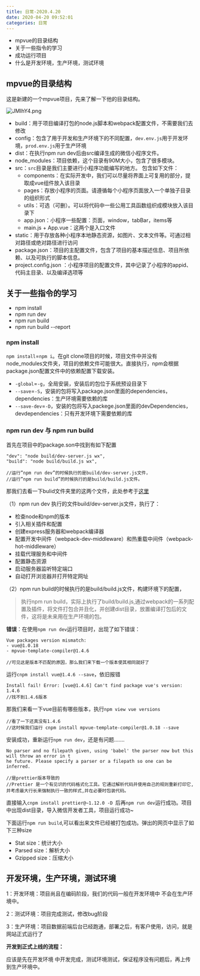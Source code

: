 ```yaml
---
title: 日常-2020.4.20
date: 2020-04-20 09:52:01
categories: 日常
---
```


* mpvue的目录结构
* 关于一些指令的学习
* 成功运行项目
* 什么是开发环境，生产环境，测试环境

<!--more-->

## mpvue的目录结构

这是新建的一个mpvue项目，先来了解一下他的目录结构。

![JMIhY4.png](https://s1.ax1x.com/2020/04/20/JMIhY4.png)

* build：用于项目编译打包的node.js脚本和webpack配置文件，不需要我们去修改
* config：包含了用于开发和生产环境下的不同配置，`dev.env.js`用于开发环境，`prod.env.js`用于生产环境 
* dist：在执行npm run dev后由src编译生成的微信小程序文件。 
* node_modules：项目依赖，这个目录有90M大小，包含了很多模块。
* src：`src`目录是我们主要进行小程序功能编写的地方。 包含如下文件：
  * components：在实际开发中，我们可以尽量将界面上可复用的部分，提取成vue组件放入该目录
  * pages：存放小程序的页面。请遵循每个小程序页面放入一个单独子目录的组织形式
  * utils：可选（可删）。可以将代码中一些公用工具函数组织成模块放入该目录下
  * app.json：小程序一些配置：页面，window，tabBar，items等
  * main.js + App.vue：这两个是入口文件
* static：用于存放各种小程序本地静态资源，如图片、文本文件等。可通过相对路径或绝对路径进行访问 
* package.json：项目的主配置文件，包含了项目的基本描述信息、项目所依赖、以及可执行的脚本信息。
* project.config.json ：小程序项目的配置文件，其中记录了小程序的appid、代码主目录、以及编译选项等

## 关于一些指令的学习

* npm install
* npm run dev
* npm  run build
* npm run build --report

### npm install

`npm install`=`npm i`。在git clone项目的时候，项目文件中并没有 node_modules文件夹，项目的依赖文件可能很大。直接执行，npm会根据package.json配置文件中的依赖配置下载安装。

- `-global`=`-g`，全局安装，安装后的包位于系统预设目录下
-  `--save`=`-S`，安装的包将写入package.json里面的dependencies，dependencies：生产环境需要依赖的库
-  `--save-dev`=`-D`，安装的包将写入packege.json里面的devDependencies，devdependencies：只有开发环境下需要依赖的库

### npm run dev 与 npm  run build

首先在项目中的package.son中找到有如下配置

```
"dev": "node build/dev-server.js wx",
"build": "node build/build.js wx",

//运行”npm run dev”的时候执行的是build/dev-server.js文件，
//运行”npm run build”的时候执行的是build/build.js文件。
```

那我们去看一下bulid文件夹里的这两个文件，此处参考于[这里](<https://www.jb51.net/article/154579.htm> )

（1）npm run dev 执行的文件build/dev-server.js文件，执行了：

- 检查node和npm的版本
- 引入相关插件和配置
- 创建express服务器和webpack编译器
- 配置开发中间件（webpack-dev-middleware）和热重载中间件（webpack-hot-middleware）
- 挂载代理服务和中间件
- 配置静态资源
- 启动服务器监听特定端口
- 自动打开浏览器并打开特定网址

（2）npm run build的时候执行的是build/build.js文件，构建环境下的配置，

> 执行npm run build，实际上执行了build/build.js,通过webpack的一系列配置及插件，将文件打包合并丑化，并创建dist目录，放置编译打包后的文件，这将是未来用在生产环境的包。 

**错误**：在使用`npm run dev`运行项目时，出现了如下错误：

```
Vue packages version mismatch:
- vue@1.0.18
- mpvue-template-compiler@1.4.6

//可见这是版本不匹配的原因，那么我们来下载一个版本使其相同就好了
```

运行`cnpm install vue@1.4.6 --save`，依旧报错

```
Install fail! Error: [vue@1.4.6] Can't find package vue's version: 1.4.6
//找不到1.4.6版本
```

那我们来看一下vue目前有哪些版本，执行`npm view vue versions`

```
//看了一下还真没有1.4.6
//这时候我们运行 cnpm install mpvue-template-compiler@1.0.18 --save
```

安装成功，重新运行`npm run dev`，还是有问题.......

```
No parser and no filepath given, using 'babel' the parser now but this will throw an error in t
he future. Please specify a parser or a filepath so one can be inferred.

//是prettier版本导致的
//Prettier 是一个有见识的代码格式化工具。它通过解析代码并使用自己的规则重新打印它,并考虑最大行长来强制执行一致的样式,并在必要时包装代码。
```

直接输入` cnpm install prettier@~1.12.0 -D  `后再`npm run dev`运行成功。项目中出现dist目录，导入微信开发者工具，项目运行成功~

下面运行`npm run build`,可以看出来文件已经被打包成功。弹出的网页中显示了如下三种size

* Stat size：统计大小
* Parsed size：解析大小
* Gzipped size：压缩大小

## 开发环境，生产环境，测试环境

1：开发环境：项目尚且在编码阶段，我们的代码一般在开发环境中 不会在生产环境中。

2：测试环境：项目完成测试，修改bug阶段

3：生产环境：项目数据前端后台已经跑通，部署之后，有客户使用，访问，就是网站正式运行了

**开发到正式上线的流程：**

应该是先在开发环境 中开发完成，测试环境测试，保证程序没有问题后，再上传到生产环境中。